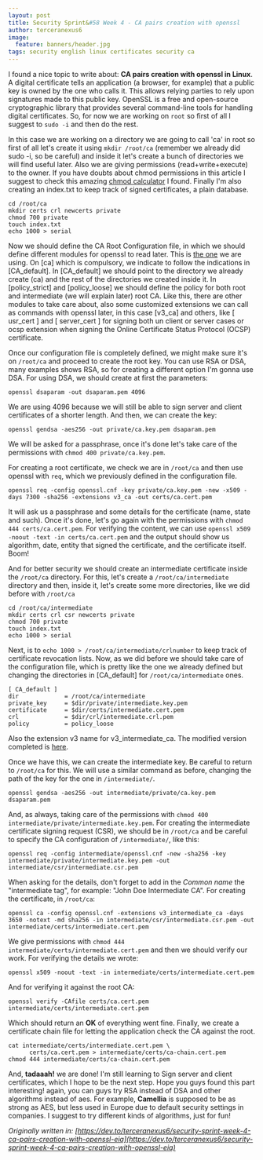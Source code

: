 ```yaml
---
layout: post
title: Security Sprint&#58 Week 4 - CA pairs creation with openssl
author: terceranexus6
image:
  feature: banners/header.jpg
tags: security english linux certificates security ca
---
```


I found a nice topic to write about: **CA pairs creation with openssl in Linux**. A digital certificate tells an application (a browser, for example) that a public key is owned by the one who calls it. This allows relying parties to rely upon signatures made to this public key. OpenSSL is a free and open-source cryptographic library that provides several command-line tools for handling digital certificates. So, for now we are working on `root` so first of all I suggest to `sudo -i` and then do the rest.

In this case we are working on a directory we are going to call 'ca' in root so first of all let's create it using `mkdir /root/ca` (remember we already did sudo -i, so be careful) and inside it let's create a bunch of directories we will find useful later. Also we are giving permissions (read+write+execute) to the owner. If you have doubts about chmod permissions in this article I suggest to check this amazing [chmod calculator](https://chmod-calculator.com/) I found. Finally I'm also creating an index.txt to keep track of signed certificates, a plain database.

```
cd /root/ca
mkdir certs crl newcerts private
chmod 700 private
touch index.txt
echo 1000 > serial
```

Now we should define the CA Root Configuration file, in which we should define different modules for openssl to read later. This is [the one](https://github.com/terceranexus6/SPSI/tree/master/normal) we are using. On [ca] which is compulsory, we indicate to follow the indications in [CA_default]. In [CA_default] we should point to the directory we already create (ca) and the rest of the directories we created inside it. In [policy_strict] and [policy_loose] we should define the policy for both root and intermediate (we will explain later) root CA. Like this, there are other modules to take care about, also some customized extensions we can call as commands with openssl later, in this case [v3_ca] and others, like [ usr_cert ] and [ server_cert ] for signing both un client or server cases or ocsp extension when signing the Online Certificate Status Protocol (OCSP) certificate.

Once our configuration file is completely defined, we might make sure it's on `/root/ca` and proceed to create the root key. You can use RSA or DSA, many examples shows RSA, so for creating a different option I'm gonna use DSA. For using DSA, we should create at first the parameters:

```
openssl dsaparam -out dsaparam.pem 4096
```

We are using 4096 because we will still be able to sign server and client certificates of a shorter length. And then, we can create the key:

```
openssl gendsa -aes256 -out private/ca.key.pem dsaparam.pem
```

We will be asked for a passphrase, once it's done let's take care of the permissions with `chmod 400 private/ca.key.pem`.

For creating a root certificate, we check we are in `/root/ca` and then use openssl with `req`, which we previously defined in the configuration file.

```
openssl req -config openssl.cnf -key private/ca.key.pem -new -x509 -days 7300 -sha256 -extensions v3_ca -out certs/ca.cert.pem
```

It will ask us a passphrase and some details for the certificate (name, state and such). Once it's done, let's go again with the permissions with `chmod 444 certs/ca.cert.pem`. For verifying the content, we can use `openssl x509 -noout -text -in certs/ca.cert.pem` and the output should show us algorithm, date, entity that signed the certificate, and the certificate itself. Boom!

And for better security we should create an intermediate certificate inside the `/root/ca` directory. For this, let's create a `/root/ca/intermediate` directory and then, inside it, let's create some more directories, like we did before with `/root/ca`

```
cd /root/ca/intermediate
mkdir certs crl csr newcerts private
chmod 700 private
touch index.txt
echo 1000 > serial
```

Next, is to `echo 1000 > /root/ca/intermediate/crlnumber` to keep track of certificate revocation lists. Now, as we did before we should take care of the configuration file, which is pretty like the one we already defined but changing the directories in [CA_default] for `/root/ca/intermediate` ones.

```
[ CA_default ]
dir             = /root/ca/intermediate
private_key     = $dir/private/intermediate.key.pem
certificate     = $dir/certs/intermediate.cert.pem
crl             = $dir/crl/intermediate.crl.pem
policy          = policy_loose
```

Also the extension v3 name for v3_intermediate_ca. The modified version completed is [here](https://github.com/terceranexus6/SPSI/tree/master/intermediate).

Once we have this, we can create the intermediate key. Be careful to return to `/root/ca` for this. We will use a similar command as before, changing the path of the key for the one in `/intermediate/`.

```
openssl gendsa -aes256 -out intermediate/private/ca.key.pem dsaparam.pem

```

And, as always, taking care of the permissions with `chmod 400 intermediate/private/intermediate.key.pem`. For creating the intermediate certificate signing request (CSR), we should be in `/root/ca` and be careful to specify the CA configuration of `/intermediate/`, like this:

```
openssl req -config intermediate/openssl.cnf -new -sha256 -key intermediate/private/intermediate.key.pem -out intermediate/csr/intermediate.csr.pem
```

When asking for the details, don't forget to add in the _Common name_ the "intermediate tag", for example: "John Doe Intermediate CA". For creating the certificate, in `/root/ca`:

```
openssl ca -config openssl.cnf -extensions v3_intermediate_ca -days 3650 -notext -md sha256 -in intermediate/csr/intermediate.csr.pem -out intermediate/certs/intermediate.cert.pem
```

We give permissions with `chmod 444 intermediate/certs/intermediate.cert.pem` and then we should verify our work. For verifying the details we wrote:

```
openssl x509 -noout -text -in intermediate/certs/intermediate.cert.pem
```

And for verifying it against the root CA:

```
openssl verify -CAfile certs/ca.cert.pem intermediate/certs/intermediate.cert.pem
```

Which should return an **OK** of everything went fine. Finally, we create a certificate chain file for letting the application check the CA against the root.

```
cat intermediate/certs/intermediate.cert.pem \
      certs/ca.cert.pem > intermediate/certs/ca-chain.cert.pem
chmod 444 intermediate/certs/ca-chain.cert.pem
```

And, **tadaaah!** we are done! I'm still learning to Sign server and client certificates, which I hope to be the next step. Hope you guys found this part interesting! again, you can guys try RSA instead of DSA and other algorithms instead of aes. For example, **Camellia** is supposed to be as strong as AES, but less used in Europe due to default security settings in companies. I suggest to try different kinds of algorithms, just for fun!

*Originally written in: [https://dev.to/terceranexus6/security-sprint-week-4-ca-pairs-creation-with-openssl-eia](https://dev.to/terceranexus6/security-sprint-week-4-ca-pairs-creation-with-openssl-eia)*
